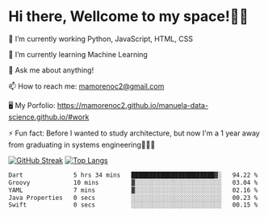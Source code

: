 # Hi there, Wellcome to my space!✌🏾

🔭 I’m currently working Python, JavaScript, HTML, CSS

🌱 I’m currently learning Machine Learning

💬 Ask me about anything!

📫 How to reach me: mamorenoc2@gmail.com

🖥️ My Porfolio: https://mamorenoc2.github.io/manuela-data-science.github.io/#work

⚡ Fun fact: Before I wanted to study architecture, but now I'm a 1 year away from graduating in systems engineering🤣🤣🤣

[![GitHub Streak](https://streak-stats.demolab.com/?user=mamorenoc2&theme=tokyonight_duo)](https://git.io/streak-stats)                 [![Top Langs](https://github-readme-stats.vercel.app/api/top-langs/?username=mamorenoc2&layout=compact&theme=tokyonight)](https://github.com/anuraghazra/github-readme-stats)

<!--START_SECTION:waka-->

```txt
Dart              5 hrs 34 mins   ███████████████████████▓░   94.22 %
Groovy            10 mins         ▓░░░░░░░░░░░░░░░░░░░░░░░░   03.04 %
YAML              7 mins          ▓░░░░░░░░░░░░░░░░░░░░░░░░   02.16 %
Java Properties   0 secs          ░░░░░░░░░░░░░░░░░░░░░░░░░   00.23 %
Swift             0 secs          ░░░░░░░░░░░░░░░░░░░░░░░░░   00.15 %
```

<!--END_SECTION:waka-->
